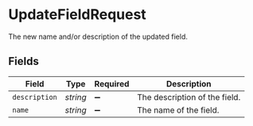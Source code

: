 # UpdateFieldRequest

The new name and/or description of the updated field.


## Fields

| Field                         | Type                          | Required                      | Description                   |
| ----------------------------- | ----------------------------- | ----------------------------- | ----------------------------- |
| `description`                 | *string*                      | :heavy_minus_sign:            | The description of the field. |
| `name`                        | *string*                      | :heavy_minus_sign:            | The name of the field.        |